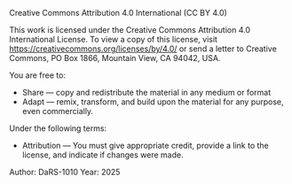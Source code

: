 Creative Commons Attribution 4.0 International (CC BY 4.0)

This work is licensed under the Creative Commons Attribution 4.0 International License. 
To view a copy of this license, visit https://creativecommons.org/licenses/by/4.0/ 
or send a letter to Creative Commons, PO Box 1866, Mountain View, CA 94042, USA.

You are free to:
- Share — copy and redistribute the material in any medium or format
- Adapt — remix, transform, and build upon the material for any purpose, even commercially.

Under the following terms:
- Attribution — You must give appropriate credit, provide a link to the license, and indicate if changes were made.

Author: DaRS-1010
Year: 2025
